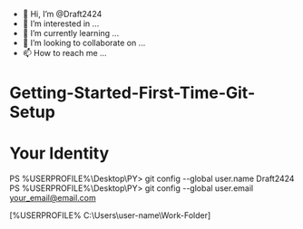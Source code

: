 - 👋 Hi, I’m @Draft2424
- 👀 I’m interested in ...
- 🌱 I’m currently learning ...
- 💞️ I’m looking to collaborate on ...
- 📫 How to reach me ...

<!---
Draft2424/Draft2424 is a ✨ special ✨ repository because its `README.md` (this file) appears on your GitHub profile.
You can click the Preview link to take a look at your changes.
--->
Getting-Started-First-Time-Git-Setup
====================================

Your Identity
=============

PS %USERPROFILE%\Desktop\PY> git config --global user.name Draft2424
PS %USERPROFILE%\Desktop\PY> git config --global user.email your_email@email.com

[%USERPROFILE% C:\Users\user-name\Work-Folder]
